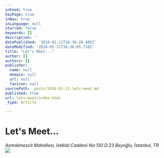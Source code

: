 ```yaml
---
inFeed: true
hasPage: true
inNav: true
inLanguage: null
starred: false
keywords: []
description: ''
datePublished: '2016-01-11T16:36:20.405Z'
dateModified: '2016-01-11T16:36:05.718Z'
title: "Let's Meet..."
author: []
authors: []
publisher:
  name: null
  domain: null
  url: null
  favicon: null
sourcePath: _posts/2016-01-11-lets-meet.md
published: true
url: lets-meet/index.html
_type: Article

---
```

# Let's Meet...

_Asmalımescit Mahallesi, Istiklal Caddesi No:130 D:23 Beyoğlu, İstanbul, TR_
![](https://the-grid-user-content.s3-us-west-2.amazonaws.com/a66a9b8c-9316-4e22-84e3-c7b874727aeb.PNG)